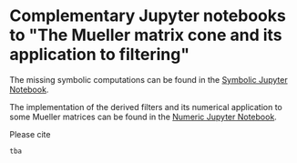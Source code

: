 # Complementary Jupyter notebooks to "The Mueller matrix cone and its application to filtering" 

The missing symbolic computations can be found in the [Symbolic Jupyter Notebook](symbolic.ipynb).

The implementation of the derived filters and its numerical application to some Mueller matrices can be found in the [Numeric Jupyter Notebook](numeric.ipynb).


Please cite 

	tba
